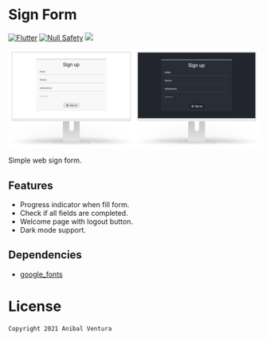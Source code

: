# Sign Form

[![Flutter](https://img.shields.io/static/v1?label=Flutter&message=2.0&color=blue)](https://flutter.dev/)
[![Null Safety](https://img.shields.io/static/v1?label=Null+Safety&message=YES&color=success)](https://flutter.dev/docs/null-safety)
<img src="https://img.shields.io/badge/-WEB-4285F4?style=flat&logo=google-chrome&logoColor=FFFFFF">

<img src="assets/images/repository-banner.png" align="center"/>

Simple web sign form.

## Features

- Progress indicator when fill form.
- Check if all fields are completed.
- Welcome page with logout button.
- Dark mode support.

## Dependencies

- [google_fonts](https://pub.dev/packages/google_fonts)

# License

```xml
Copyright 2021 Anibal Ventura
```
